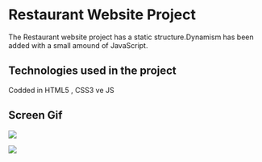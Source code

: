 <h1>Restaurant Website Project</h1>

 The Restaurant website project has a static structure.Dynamism has been added with a small amound of JavaScript.

<h2>Technologies used in the project</h2>

Codded in HTML5 , CSS3 ve JS  

<h2>Screen Gif</h2>

![](screen1.gif)

![](screen2.gif)

